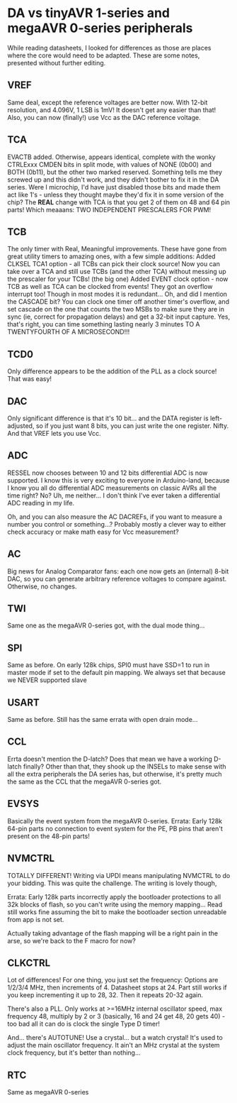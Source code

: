 # DA vs tinyAVR 1-series and megaAVR 0-series peripherals
While reading datasheets, I looked for differences as those are places where the core would need to be adapted. These are some notes, presented without further editing.

## VREF
Same deal, except the reference voltages are better now. With 12-bit resolution, and 4.096V, 1 LSB is 1mV! It doesn't get any easier than that!
Also, you can now (finally!) use Vcc as the DAC reference voltage.

## TCA
EVACTB added.
Otherwise, appears identical, complete with the wonky CTRLExxx CMDEN bits in split mode, with values of NONE (0b00) and BOTH (0b11), but the other two marked reserved. Something tells me they screwed up and this didn't work, and they didn't bother to fix it in the DA series. Were I microchip, I'd have just disabled those bits and made them act like 1's - unless they thought maybe they'd fix it in some version of the chip?
The **REAL** change with TCA is that you get 2 of them on 48 and 64 pin parts! Which meaaans: TWO INDEPENDENT PRESCALERS FOR PWM!

## TCB
The only timer with Real, Meaningful improvements. These have gone from great utility timers to amazing ones, with a few simple additions:
Added CLKSEL TCA1 option - all TCBs can pick their clock source! Now you can take over a TCA and still use TCBs (and the other TCA) without messing up the prescaler for your TCBs!
(the big one) Added EVENT clock option - now TCB as well as TCA can be clocked from events!
They got an overflow interrupt too! Though in most modes it is redundant...
Oh, and did I mention the CASCADE bit? You can clock one timer off another timer's overflow, and set cascade on the one that counts the two MSBs to make sure they are in sync (ie, correct for propagation delays) and get a 32-bit input capture. Yes, that's right, you can time something lasting nearly 3 minutes TO A TWENTYFOURTH OF A MICROSECOND!!!

## TCD0
Only difference appears to be the addition of the PLL as a clock source! That was easy!

## DAC
Only significant difference is that it's 10 bit... and the DATA register is left-adjusted, so if you just want 8 bits, you can just write the one register. Nifty.
And that VREF lets you use Vcc.

## ADC
RESSEL now chooses between 10 and 12 bits
differential ADC is now supported. I know this is very exciting to everyone in Arduino-land, because I know you all do differential ADC measurements on classic AVRs all the time right? No? Uh, me neither... I don't think I've ever taken a differential ADC reading in my life.

Oh, and you can also measure the AC DACREFs, if you want to measure a number you control or something...? Probably mostly a clever way to either check accuracy or make math easy for Vcc measurement?

## AC
Big news for Analog Comparator fans: each one now gets an (internal) 8-bit DAC, so you can generate arbitrary reference voltages to compare against.
Otherwise, no changes.

## TWI
Same one as the megaAVR 0-series got, with the dual mode thing...

## SPI
Same as before. On early 128k chips, SPI0 must have SSD=1 to run in master mode if set to the default pin mapping. We always set that because we NEVER supported slave

## USART
Same as before. Still has the same errata with open drain mode...

## CCL
Errta doesn't mention the D-latch? Does that mean we have a working D-latch finally?
Other than that, they shook up the INSELs to make sense with all the extra peripherals the DA series has, but otherwise, it's pretty much the same as the CCL that the megaAVR 0-series got.

## EVSYS
Basically the event system from the megaAVR 0-series.
Errata: Early 128k 64-pin parts no connection to event system for the PE, PB pins that aren't present on the 48-pin parts!

## NVMCTRL
TOTALLY DIFFERENT!
Writing via UPDI means manipulating NVMCTRL to do your bidding. This was quite the challenge. The writing is lovely though,

Errata: Early 128k parts incorrectly apply the bootloader protections to all 32k blocks of flash, so you can't write using the memory mapping... Read still works fine assuming the bit to make the bootloader section unreadable from app is not set.

Actually taking advantage of the flash mapping will be a right pain in the arse, so we're back to the F macro for now?

## CLKCTRL
Lot of differences!
For one thing, you just set the frequency: Options are 1/2/3/4 MHz, then increments of 4. Datasheet stops at 24. Part still works if you keep incrementing it up to 28, 32. Then it repeats 20-32 again.

There's also a PLL. Only works at >=16MHz internal oscillator speed, max frequency 48, multiply by 2 or 3 (basically, 16 and 24 get 48, 20 gets 40) - too bad all it can do is clock the single Type D timer!

And... there's AUTOTUNE! Use a crystal... but a watch crystal! It's used to adjust the main oscillator frequency. It ain't an MHz crystal at the system clock frequency, but it's better than nothing...

## RTC
Same as megaAVR 0-series




